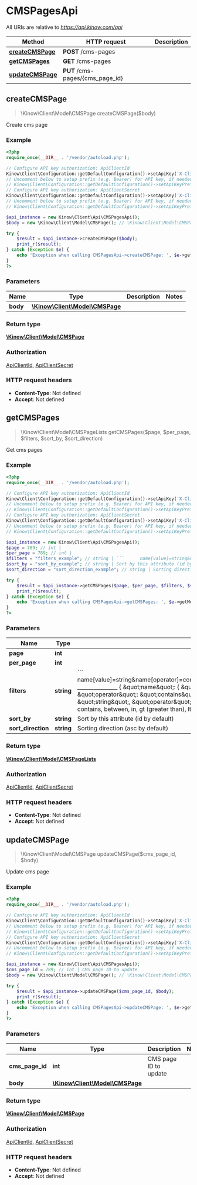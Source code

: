 # CMSPagesApi

All URIs are relative to *https://api.kinow.com/api*

Method | HTTP request | Description
------------- | ------------- | -------------
[**createCMSPage**](#createCMSPage) | **POST** /cms-pages | 
[**getCMSPages**](#getCMSPages) | **GET** /cms-pages | 
[**updateCMSPage**](#updateCMSPage) | **PUT** /cms-pages/{cms_page_id} | 


## **createCMSPage**
> \Kinow\Client\Model\CMSPage createCMSPage($body)



Create cms page

### Example
```php
<?php
require_once(__DIR__ . '/vendor/autoload.php');

// Configure API key authorization: ApiClientId
Kinow\Client\Configuration::getDefaultConfiguration()->setApiKey('X-Client-Id', 'YOUR_API_KEY');
// Uncomment below to setup prefix (e.g. Bearer) for API key, if needed
// Kinow\Client\Configuration::getDefaultConfiguration()->setApiKeyPrefix('X-Client-Id', 'Bearer');
// Configure API key authorization: ApiClientSecret
Kinow\Client\Configuration::getDefaultConfiguration()->setApiKey('X-Client-Secret', 'YOUR_API_KEY');
// Uncomment below to setup prefix (e.g. Bearer) for API key, if needed
// Kinow\Client\Configuration::getDefaultConfiguration()->setApiKeyPrefix('X-Client-Secret', 'Bearer');

$api_instance = new Kinow\Client\Api\CMSPagesApi();
$body = new \Kinow\Client\Model\CMSPage(); // \Kinow\Client\Model\CMSPage | 

try {
    $result = $api_instance->createCMSPage($body);
    print_r($result);
} catch (Exception $e) {
    echo 'Exception when calling CMSPagesApi->createCMSPage: ', $e->getMessage(), PHP_EOL;
}
?>
```

### Parameters

Name | Type | Description  | Notes
------------- | ------------- | ------------- | -------------
 **body** | [**\Kinow\Client\Model\CMSPage**](#\Kinow\Client\Model\CMSPage)|  |

### Return type

[**\Kinow\Client\Model\CMSPage**](#CMSPage)

### Authorization

[ApiClientId](#ApiClientId), [ApiClientSecret](#ApiClientSecret)

### HTTP request headers

 - **Content-Type**: Not defined
 - **Accept**: Not defined

## **getCMSPages**
> \Kinow\Client\Model\CMSPageLists getCMSPages($page, $per_page, $filters, $sort_by, $sort_direction)



Get cms pages

### Example
```php
<?php
require_once(__DIR__ . '/vendor/autoload.php');

// Configure API key authorization: ApiClientId
Kinow\Client\Configuration::getDefaultConfiguration()->setApiKey('X-Client-Id', 'YOUR_API_KEY');
// Uncomment below to setup prefix (e.g. Bearer) for API key, if needed
// Kinow\Client\Configuration::getDefaultConfiguration()->setApiKeyPrefix('X-Client-Id', 'Bearer');
// Configure API key authorization: ApiClientSecret
Kinow\Client\Configuration::getDefaultConfiguration()->setApiKey('X-Client-Secret', 'YOUR_API_KEY');
// Uncomment below to setup prefix (e.g. Bearer) for API key, if needed
// Kinow\Client\Configuration::getDefaultConfiguration()->setApiKeyPrefix('X-Client-Secret', 'Bearer');

$api_instance = new Kinow\Client\Api\CMSPagesApi();
$page = 789; // int | 
$per_page = 789; // int | 
$filters = "filters_example"; // string | ```      name[value]=string&name[operator]=contains&date_add[value]=string&date_add[operator]=lt      _______________        {      \"name\": {      \"value\": \"string\",      \"operator\": \"contains\"      },      \"date_add\": {      \"value\": \"string\",      \"operator\": \"lt\"      }      } ```      Operator can be: strict, contains, between, in, gt (greater than), lt (lower than).
$sort_by = "sort_by_example"; // string | Sort by this attribute (id by default)
$sort_direction = "sort_direction_example"; // string | Sorting direction (asc by default)

try {
    $result = $api_instance->getCMSPages($page, $per_page, $filters, $sort_by, $sort_direction);
    print_r($result);
} catch (Exception $e) {
    echo 'Exception when calling CMSPagesApi->getCMSPages: ', $e->getMessage(), PHP_EOL;
}
?>
```

### Parameters

Name | Type | Description  | Notes
------------- | ------------- | ------------- | -------------
 **page** | **int**|  | [optional]
 **per_page** | **int**|  | [optional]
 **filters** | **string**| &#x60;&#x60;&#x60;      name[value]&#x3D;string&amp;name[operator]&#x3D;contains&amp;date_add[value]&#x3D;string&amp;date_add[operator]&#x3D;lt      _______________        {      \&quot;name\&quot;: {      \&quot;value\&quot;: \&quot;string\&quot;,      \&quot;operator\&quot;: \&quot;contains\&quot;      },      \&quot;date_add\&quot;: {      \&quot;value\&quot;: \&quot;string\&quot;,      \&quot;operator\&quot;: \&quot;lt\&quot;      }      } &#x60;&#x60;&#x60;      Operator can be: strict, contains, between, in, gt (greater than), lt (lower than). | [optional]
 **sort_by** | **string**| Sort by this attribute (id by default) | [optional]
 **sort_direction** | **string**| Sorting direction (asc by default) | [optional]

### Return type

[**\Kinow\Client\Model\CMSPageLists**](#CMSPageLists)

### Authorization

[ApiClientId](#ApiClientId), [ApiClientSecret](#ApiClientSecret)

### HTTP request headers

 - **Content-Type**: Not defined
 - **Accept**: Not defined

## **updateCMSPage**
> \Kinow\Client\Model\CMSPage updateCMSPage($cms_page_id, $body)



Update cms page

### Example
```php
<?php
require_once(__DIR__ . '/vendor/autoload.php');

// Configure API key authorization: ApiClientId
Kinow\Client\Configuration::getDefaultConfiguration()->setApiKey('X-Client-Id', 'YOUR_API_KEY');
// Uncomment below to setup prefix (e.g. Bearer) for API key, if needed
// Kinow\Client\Configuration::getDefaultConfiguration()->setApiKeyPrefix('X-Client-Id', 'Bearer');
// Configure API key authorization: ApiClientSecret
Kinow\Client\Configuration::getDefaultConfiguration()->setApiKey('X-Client-Secret', 'YOUR_API_KEY');
// Uncomment below to setup prefix (e.g. Bearer) for API key, if needed
// Kinow\Client\Configuration::getDefaultConfiguration()->setApiKeyPrefix('X-Client-Secret', 'Bearer');

$api_instance = new Kinow\Client\Api\CMSPagesApi();
$cms_page_id = 789; // int | CMS page ID to update
$body = new \Kinow\Client\Model\CMSPage(); // \Kinow\Client\Model\CMSPage | 

try {
    $result = $api_instance->updateCMSPage($cms_page_id, $body);
    print_r($result);
} catch (Exception $e) {
    echo 'Exception when calling CMSPagesApi->updateCMSPage: ', $e->getMessage(), PHP_EOL;
}
?>
```

### Parameters

Name | Type | Description  | Notes
------------- | ------------- | ------------- | -------------
 **cms_page_id** | **int**| CMS page ID to update |
 **body** | [**\Kinow\Client\Model\CMSPage**](#\Kinow\Client\Model\CMSPage)|  |

### Return type

[**\Kinow\Client\Model\CMSPage**](#CMSPage)

### Authorization

[ApiClientId](#ApiClientId), [ApiClientSecret](#ApiClientSecret)

### HTTP request headers

 - **Content-Type**: Not defined
 - **Accept**: Not defined

